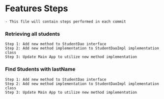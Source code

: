 # Features Steps

	- This file will contain steps performed in each commit

### Retrieving all students

	Step 1: Add new method to StudentDao interface
	Step 2: Add new method implementation to StudentDaoImpl implementation class 
	Step 3: Update Main App to utilize new method implementation
	
### Find Students with lastName

	Step 1: Add new method to StudentDao interface
	Step 2: Add new method implementation to StudentDaoImpl implementation class 
	Step 3: Update Main App to utilize new method implementation 